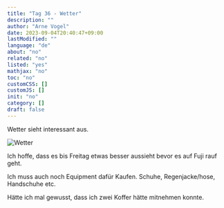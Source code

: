```yaml
---
title: "Tag 36 - Wetter"
description: ""
author: "Arne Vogel"
date: 2023-09-04T20:40:47+09:00
lastModified: ""
language: "de"
about: "no"
related: "no"
listed: "yes"
mathjax: "no"
toc: "no"
customCSS: []
customJS: []
init: "no"
category: []
draft: false
---
```


Wetter sieht interessant aus.

![Wetter](wetter.png)

Ich hoffe, dass es bis Freitag etwas besser aussieht bevor es auf Fuji rauf geht.

Ich muss auch noch Equipment dafür Kaufen.
Schuhe, Regenjacke/hose, Handschuhe etc.

Hätte ich mal gewusst, dass ich zwei Koffer hätte mitnehmen konnte.
